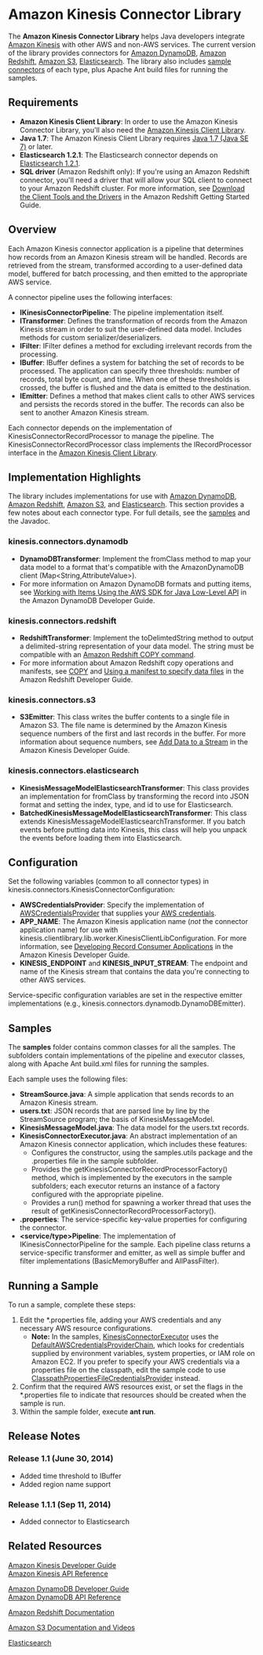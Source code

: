 # Amazon Kinesis Connector Library

The **Amazon Kinesis Connector Library** helps Java developers integrate [Amazon Kinesis][aws-kinesis] with other AWS and non-AWS services. The current version of the library provides connectors for [Amazon DynamoDB][aws-dynamodb], [Amazon Redshift][aws-redshift], [Amazon S3][aws-s3], [Elasticsearch][Elasticsearch]. The library also includes [sample connectors](#samples) of each type, plus Apache Ant build files for running the samples.

## Requirements

 + **Amazon Kinesis Client Library**: In order to use the Amazon Kinesis Connector Library, you'll also need the [Amazon Kinesis Client Library](https://github.com/awslabs/amazon-kinesis-client). 
 + **Java 1.7**: The Amazon Kinesis Client Library requires [Java 1.7 (Java SE 7)](http://www.oracle.com/technetwork/java/javase/overview/index.html) or later.
 + **Elasticsearch 1.2.1**: The Elasticsearch connector depends on [Elasticsearch 1.2.1][Elasticsearch].
 + **SQL driver** (Amazon Redshift only): If you're using an Amazon Redshift connector, you'll need a driver that will allow your SQL client to connect to your Amazon Redshift cluster. For more information, see [Download the Client Tools and the Drivers](http://docs.aws.amazon.com/redshift/latest/gsg/before-you-begin.html#getting-started-download-tools) in the Amazon Redshift Getting Started Guide.

## Overview

Each Amazon Kinesis connector application is a pipeline that determines how records from an Amazon Kinesis stream will be handled. Records are retrieved from the stream, transformed according to a user-defined data model, buffered for batch processing, and then emitted to the appropriate AWS service.

A connector pipeline uses the following interfaces:

+ **IKinesisConnectorPipeline**: The pipeline implementation itself.
+ **ITransformer**: Defines the transformation of records from the Amazon Kinesis stream in order to suit the user-defined data model. Includes methods for custom serializer/deserializers.
+ **IFilter**: IFilter defines a method for excluding irrelevant records from the processing.
+ **IBuffer**: IBuffer defines a system for batching the set of records to be processed. The application can specify three thresholds: number of records, total byte count, and time. When one of these thresholds is crossed, the buffer is flushed and the data is emitted to the destination.
+ **IEmitter**: Defines a method that makes client calls to other AWS services and persists the records stored in the buffer. The records can also be sent to another Amazon Kinesis stream.

Each connector depends on the implementation of KinesisConnectorRecordProcessor to manage the pipeline. The KinesisConnectorRecordProcessor class implements the IRecordProcessor interface in the [Amazon Kinesis Client Library](https://github.com/awslabs/amazon-kinesis-client/).

## Implementation Highlights

The library includes implementations for use with [Amazon DynamoDB][aws-dynamodb], [Amazon Redshift][aws-redshift], [Amazon S3][aws-s3], and [Elasticsearch][Elasticsearch]. This section provides a few notes about each connector type. For full details, see the [samples](#samples) and the Javadoc.

### kinesis.connectors.dynamodb

+ **DynamoDBTransformer**: Implement the fromClass method to map your data model to a format that's compatible with the AmazonDynamoDB client (Map&lt;String,AttributeValue&gt;). 
+ For more information on Amazon DynamoDB formats and putting items, see [Working with Items Using the AWS SDK for Java Low-Level API](http://docs.aws.amazon.com/amazondynamodb/latest/developerguide/LowLevelJavaItemCRUD.html#PutLowLevelAPIJava) in the Amazon DynamoDB Developer Guide.

### kinesis.connectors.redshift

+ **RedshiftTransformer**: Implement the toDelimtedString method to output a delimited-string representation of your data model. The string must be compatible with an [Amazon Redshift COPY command](http://docs.aws.amazon.com/redshift/latest/dg/r_COPY.html#r_COPY-copy-from-amazon-s3-synopsis).
+ For more information about Amazon Redshift copy operations and manifests, see [COPY](http://docs.aws.amazon.com/redshift/latest/dg/r_COPY.html#r_COPY-copy-from-amazon-s3-synopsis) and [Using a manifest to specify data files](http://docs.aws.amazon.com/redshift/latest/dg/loading-data-files-using-manifest.html) in the Amazon Redshift Developer Guide.

### kinesis.connectors.s3 

+ **S3Emitter**: This class writes the buffer contents to a single file in Amazon S3. The file name is determined by the Amazon Kinesis sequence numbers of the first and last records in the buffer. For more information about sequence numbers, see [Add Data to a Stream](http://docs.aws.amazon.com/kinesis/latest/dev/kinesis-using-api-java.html#kinesis-using-api-java-add-data-to-stream) in the Amazon Kinesis Developer Guide.

### kinesis.connectors.elasticsearch

+ **KinesisMessageModelElasticsearchTransformer**: This class provides an implementation for fromClass by transforming the record into JSON format and setting the index, type, and id to use for Elasticsearch.
+ **BatchedKinesisMessageModelElasticsearchTransformer**: This class extends KinesisMessageModelElasticsearchTransformer. If you batch events before putting data into Kinesis, this class will help you unpack the events before loading them into Elasticsearch.

 
## Configuration

Set the following variables (common to all connector types) in kinesis.connectors.KinesisConnectorConfiguration:

+ **AWSCredentialsProvider**: Specify the implementation of [AWSCredentialsProvider](http://docs.aws.amazon.com/AWSJavaSDK/latest/javadoc/com/amazonaws/auth/AWSCredentialsProvider.html) that supplies your [AWS credentials](http://docs.aws.amazon.com/general/latest/gr/aws-security-credentials.html).
+ **APP_NAME**: The Amazon Kinesis application name (*not* the connector application name) for use with kinesis.clientlibrary.lib.worker.KinesisClientLibConfiguration. For more information, see [Developing Record Consumer Applications](http://docs.aws.amazon.com/kinesis/latest/dev/kinesis-record-processor-app.html) in the Amazon Kinesis Developer Guide.
+ **KINESIS_ENDPOINT** and **KINESIS_INPUT_STREAM**: The endpoint and name of the Kinesis stream that contains the data you're connecting to other AWS services.

Service-specific configuration variables are set in the respective emitter implementations (e.g., kinesis.connectors.dynamodb.DynamoDBEmitter).

## Samples

The **samples** folder contains common classes for all the samples. The subfolders contain implementations of the pipeline and executor classes, along with Apache Ant build.xml files for running the samples. 

Each sample uses the following files:

+ **StreamSource.java**: A simple application that sends records to an Amazon Kinesis stream.
+ **users.txt**: JSON records that are parsed line by line by the StreamSource program; the basis of KinesisMessageModel.
+ **KinesisMessageModel.java**: The data model for the users.txt records.
+ **KinesisConnectorExecutor.java**: An abstract implementation of an Amazon Kinesis connector application, which includes these features:
	+ Configures the constructor, using the samples.utils package and the .properties file in the sample subfolder.
	+ Provides the getKinesisConnectorRecordProcessorFactory() method, which is implemented by the executors in the sample subfolders; each executor returns an instance of a factory configured with the appropriate pipeline. 
	+ Provides a run() method for spawning a worker thread that uses the result of getKinesisConnectorRecordProcessorFactory(). 
+ **.properties**: The service-specific key-value properties for configuring the connector. 
+ **&lt;service/type&gt;Pipeline**: The implementation of IKinesisConnectorPipeline for the sample. Each pipeline class returns a service-specific transformer and emitter, as well as simple buffer and filter implementations (BasicMemoryBuffer and AllPassFilter).

## Running a Sample

To run a sample, complete these steps:

1. Edit the *.properties file, adding your AWS credentials and any necessary AWS resource configurations.
	+ **Note:** In the samples, [KinesisConnectorExecutor](https://github.com/awslabs/amazon-kinesis-connectors/blob/master/src/main/samples/KinesisConnectorExecutor.java) uses the [DefaultAWSCredentialsProviderChain](http://docs.aws.amazon.com/AWSJavaSDK/latest/javadoc/com/amazonaws/auth/DefaultAWSCredentialsProviderChain.html), which looks for credentials supplied by environment variables, system properties, or IAM role on Amazon EC2. If you prefer to specify your AWS credentials via a properties file on the classpath, edit the sample code to use [ClasspathPropertiesFileCredentialsProvider](http://docs.aws.amazon.com/AWSJavaSDK/latest/javadoc/com/amazonaws/auth/ClasspathPropertiesFileCredentialsProvider.html) instead.
2. Confirm that the required AWS resources exist, or set the flags in the *.properties file to indicate that resources should be created when the sample is run.
3. Within the sample folder, execute **ant run**.

## Release Notes
### Release 1.1 (June 30, 2014)
+ Added time threshold to IBuffer 
+ Added region name support
### Release 1.1.1 (Sep 11, 2014)
+ Added connector to Elasticsearch 

## Related Resources

[Amazon Kinesis Developer Guide](http://docs.aws.amazon.com/kinesis/latest/dev/introduction.html)  
[Amazon Kinesis API Reference](http://docs.aws.amazon.com/kinesis/latest/APIReference/Welcome.html)  

[Amazon DynamoDB Developer Guide](http://docs.aws.amazon.com/amazondynamodb/latest/developerguide/Introduction.html)   
[Amazon DynamoDB API Reference](http://docs.aws.amazon.com/amazondynamodb/latest/APIReference/)

[Amazon Redshift Documentation](http://aws.amazon.com/documentation/redshift/)

[Amazon S3 Documentation and Videos](http://aws.amazon.com/documentation/s3/)

[Elasticsearch](http://www.elasticsearch.org/)

[aws-kinesis]: http://aws.amazon.com/kinesis/
[aws-dynamodb]: http://aws.amazon.com/dynamodb/
[aws-redshift]: http://aws.amazon.com/redshift/
[aws-s3]: http://aws.amazon.com/s3/
[Elasticsearch]: http://www.elasticsearch.org/
